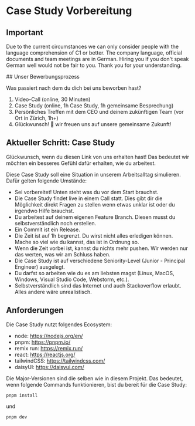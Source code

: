 # Case Study Vorbereitung

## Important

Due to the current circumstances we can only consider people with the language comprehension of C1 or better. 
The company language, official documents and team meetings are in German. 
Hiring you if you don't speak German well would not be fair to you.
Thank you for your understanding.

## Unser Bewerbungsprozess

Was passiert nach dem du dich bei uns beworben hast?
1. Video-Call (online, 30 Minuten)
1. Case Study (online, 1h Case Study, 1h gemeinsame Besprechung)
1. Persönliches Treffen mit dem CEO und deinem zukünftigen Team (vor Ort in Zürich, 1h+)
1. Glückwunsch! 🥳 wir freuen uns auf unsere gemeinsame Zukunft!

## Aktueller Schritt: Case Study

Glückwunsch, wenn du diesen Link von uns erhalten hast! Das bedeutet wir möchten ein besseres Gefühl dafür erhalten, wie du arbeitest. 

Diese Case Study soll eine Situation in unserem Arbeitsalltag simulieren. Dafür gelten folgende Umstände:
- Sei vorbereitet! Unten steht was du vor dem Start brauchst.
- Die Case Study findet live in einem Call statt. Dies gibt dir die Möglichkeit direkt Fragen zu stellen wenn etwas unklar ist oder du irgendwo Hilfe brauchst.
- Du arbeitest auf deinem eigenen Feature Branch. Diesen musst du selbstverständlich noch erstellen. 
- Ein Commit ist ein Release. 
- Die Zeit ist auf 1h begrenzt. Du wirst nicht alles erledigen können. Mache so viel wie du kannst, das ist in Ordnung so. 
- Wenn die Zeit vorbei ist, kannst du nichts mehr pushen. Wir werden nur das werten, was wir am Schluss haben. 
- Die Case Study ist auf verschiedene Seniority-Level (Junior - Principal Engineer) ausgelegt. 
- Du darfst so arbeiten wie du es am liebsten magst (Linux, MacOS, Windows, Visual Studio Code, Webstorm, etc.).
- Selbstverständlich sind das Internet und auch Stackoverflow erlaubt. Alles andere wäre unrealistisch.

## Anforderungen

Die Case Study nutzt folgendes Ecosystem:
- node: https://nodejs.org/en/
- pnpm: https://pnpm.io/
- remix run: https://remix.run/
- react: https://reactjs.org/
- tailwindCSS: https://tailwindcss.com/
- daisyUI: https://daisyui.com/

Die Major-Versionen sind die selben wie in diesem Projekt. Das bedeutet, wenn folgende Commands funktionieren, bist du bereit für die Case Study:

```
pnpm install
```

und

```
pnpm dev
```
